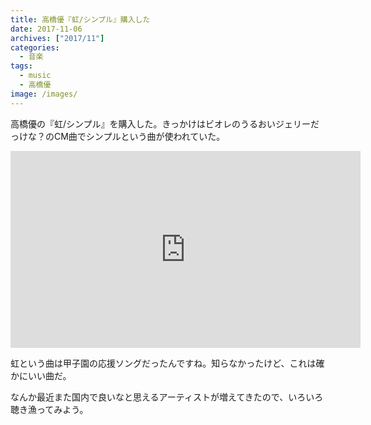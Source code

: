 ```yaml
---
title: 高橋優『虹/シンプル』購入した
date: 2017-11-06
archives: ["2017/11"]
categories:
  - 音楽
tags:
  - music
  - 高橋優
image: /images/
---
```

高橋優の『虹/シンプル』を購入した。きっかけはビオレのうるおいジェリーだっけな？のCM曲でシンプルという曲が使われていた。

<!--more-->

<iframe width="560" height="315" src="https://www.youtube.com/embed/ljAqjWrXz8A?rel=0" frameborder="0" allowfullscreen></iframe>

虹という曲は甲子園の応援ソングだったんですね。知らなかったけど、これは確かにいい曲だ。

なんか最近また国内で良いなと思えるアーティストが増えてきたので、いろいろ聴き漁ってみよう。
